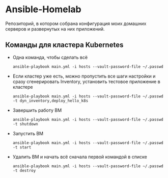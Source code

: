 # Ansible-Homelab

Репозиторий, в котором собрана конфигурация моих домашних серверов и развернутых на них приложений.

## Команды для кластера Kubernetes

* Одна команда, чтобы сделать всё

      ansible-playbook main.yml -i hosts --vault-password-file ~/.passwd

* Если кластер уже есть, можно пропустить все шаги настройки и сразу сгенерировать Inventory, установить тестовое приложение в кластере

      ansible-playbook main.yml -i hosts --vault-password-file ~/.passwd -t dyn_inventory,deploy_hello_k8s

* Завершить работу ВМ

      ansible-playbook main.yml -i hosts --vault-password-file ~/.passwd -t shutdown

* Запустить ВМ

      ansible-playbook main.yml -i hosts --vault-password-file ~/.passwd -t start

* Удалить ВМ и начать всё сначала первой командой в списке

      ansible-playbook main.yml -i hosts --vault-password-file ~/.passwd -t destroy
